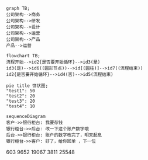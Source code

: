
```mermaid
graph TB;
公司架构-->商务
公司架构-->研发
公司架构-->设计
公司架构-->运营
公司架构-->产品
产品-->运营
```

```mermaid
flowchart TB;
流程开始-->id2{是否要开始循环}-->id3(是)
id3(是)-->id6((圆形节点))-->id[(圆柱)]-->id7((流程结束))
id2{是否要开始循环}-->id4(否)-->id5(流程结束)
```

```mermaid
pie title 饼状图;
"test1": 50
"test2": 20
"test3": 20
"test4": 10
```

```mermaid
sequenceDiagram 
客户->>银行柜台: 我要存钱  
银行柜台->>后台: 改一下这个账户数字哦  
后台->>银行柜台: 账户的数字改完了，明天起息  
银行柜台->>客户: 好了，给你回单 ，下一位
```

603
9652
19067
3811
25548
